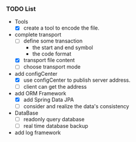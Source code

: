 ### TODO List
+ Tools
    - [X] create a tool to encode the file.
+ complete transport
    - [ ] define some transaction
        - the start and end symbol
        - the code format
    - [X] transport file content
    - [ ] choose transport mode
+ add configCenter<BR>
    - [X] use configCenter to publish server address.
    - [ ] client can get the address
+ add ORM Framework
    - [x] add Spring Data JPA
    - [ ] consider and realize the data's consistency
+ DataBase
    - [ ] readonly query database
    - [ ] real time database backup
+ add log framework

